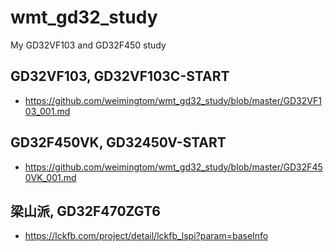 # wmt_gd32_study
My GD32VF103 and GD32F450 study  

## GD32VF103, GD32VF103C-START    
* https://github.com/weimingtom/wmt_gd32_study/blob/master/GD32VF103_001.md   

## GD32F450VK, GD32450V-START  
* https://github.com/weimingtom/wmt_gd32_study/blob/master/GD32F450VK_001.md   

## 梁山派, GD32F470ZGT6    
* https://lckfb.com/project/detail/lckfb_lspi?param=baseInfo  
